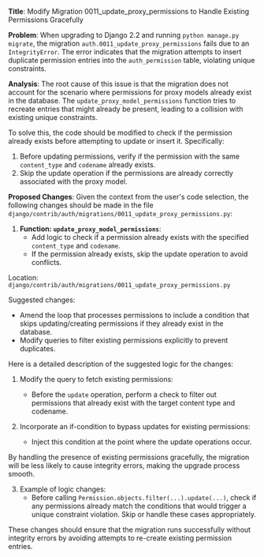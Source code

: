 **Title**: Modify Migration 0011_update_proxy_permissions to Handle Existing Permissions Gracefully

**Problem**: 
When upgrading to Django 2.2 and running `python manage.py migrate`, the migration `auth.0011_update_proxy_permissions` fails due to an `IntegrityError`. The error indicates that the migration attempts to insert duplicate permission entries into the `auth_permission` table, violating unique constraints.

**Analysis**: 
The root cause of this issue is that the migration does not account for the scenario where permissions for proxy models already exist in the database. The `update_proxy_model_permissions` function tries to recreate entries that might already be present, leading to a collision with existing unique constraints.

To solve this, the code should be modified to check if the permission already exists before attempting to update or insert it. Specifically:
1. Before updating permissions, verify if the permission with the same `content_type` and `codename` already exists.
2. Skip the update operation if the permissions are already correctly associated with the proxy model.

**Proposed Changes**: 
Given the context from the user's code selection, the following changes should be made in the file `django/contrib/auth/migrations/0011_update_proxy_permissions.py`:

1. **Function: `update_proxy_model_permissions`**:
    - Add logic to check if a permission already exists with the specified `content_type` and `codename`.
    - If the permission already exists, skip the update operation to avoid conflicts.

Location: `django/contrib/auth/migrations/0011_update_proxy_permissions.py`

Suggested changes:
- Amend the loop that processes permissions to include a condition that skips updating/creating permissions if they already exist in the database.
- Modify queries to filter existing permissions explicitly to prevent duplicates.

Here is a detailed description of the suggested logic for the changes:

1. Modify the query to fetch existing permissions:
    - Before the `update` operation, perform a check to filter out permissions that already exist with the target content type and codename.

2. Incorporate an if-condition to bypass updates for existing permissions:
    - Inject this condition at the point where the update operations occur.

By handling the presence of existing permissions gracefully, the migration will be less likely to cause integrity errors, making the upgrade process smooth.

3. Example of logic changes:
   - Before calling `Permission.objects.filter(...).update(...)`, check if any permissions already match the conditions that would trigger a unique constraint violation. Skip or handle these cases appropriately.

These changes should ensure that the migration runs successfully without integrity errors by avoiding attempts to re-create existing permission entries.